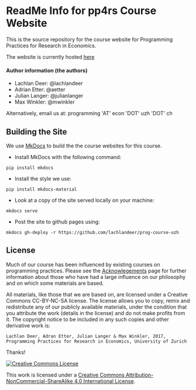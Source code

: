 # ReadMe Info for pp4rs Course Website

This is the source repository for the course website for Programming Practices for Research in Economics.

The website is currently hosted [here](https://lachlandeer.github.io/prog-course-uzh)

#### Author information (the authors)

* Lachlan Deer: @lachlandeer
* Adrian Etter: @aetter
* Julian Langer: @julianlanger
* Max Winkler: @mwinkler

Alternatively, email us at: programming 'AT' econ 'DOT' uzh 'DOT' ch

## Building the Site

We use [MkDocs]() to build the the course websites for this course.

* Install MkDocs with the following command:
```{.bash, id:"j29ie3c7"}
pip install mkdocs
```
* Install the style we use:
```{.bash, id:"j29ie3c7"}
pip install mkdocs-material
```
* Look at a copy of the site served locally on your machine:
```{.bash, id:"j29ie3c7"}
mkdocs serve
```
* Post the site to github pages using:
```{.bash, id:"j29ie3c7"}
mkdocs gh-deploy -r https://github.com/lachlandeer/prog-course-uzh
```


## License

Much of our course has been influenced by existing courses on programming practices.
Please see the [Acknowlegements]() page for further information about those who have had a large influence on our philosophy and on which some materials are based.

All materials, like those that we are based on, are licensed under a Creative Commons CC-BY-NC-SA license. The license allows you to copy, remix and redistribute any of our publicly available materials, under the condition that you attribute the work (details in the license) and do not make profits from it. The copyright notice to be included in any such copies and other derivative work is:

```
Lachlan Deer, Adran Etter, Julian Langer & Max Winkler, 2017, Programming Practices for Research in Economics, University of Zurich
```

Thanks!

<a rel="license" href="http://creativecommons.org/licenses/by-nc-sa/4.0/"><img alt="Creative Commons License" style="border-width:0" src="https://i.creativecommons.org/l/by-nc-sa/4.0/88x31.png" /></a><br />

This work is licensed under a <a rel="license" href="http://creativecommons.org/licenses/by-nc-sa/4.0/">Creative Commons Attribution-NonCommercial-ShareAlike 4.0 International License</a>.
